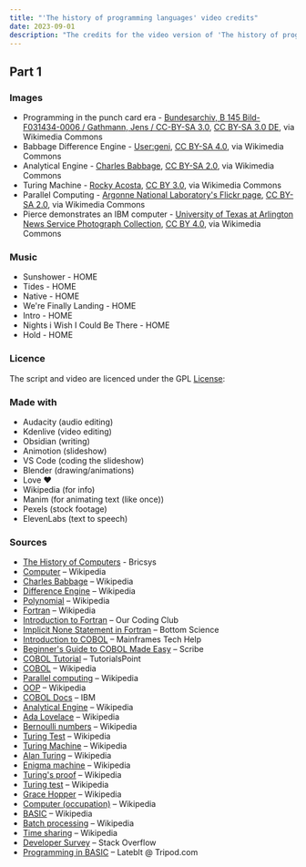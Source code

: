 ```yaml
---
title: "'The history of programming languages' video credits"
date: 2023-09-01
description: "The credits for the video version of 'The history of programming languages'."
---
```


## Part 1

### Images

- Programming in the punch card era - [Bundesarchiv, B 145 Bild-F031434-0006 / Gathmann, Jens / CC-BY-SA 3.0](https://commons.wikimedia.org/wiki/File:Bundesarchiv_B_145_Bild-F031434-0006,_Aachen,_Technische_Hochschule,_Rechenzentrum.jpg), [CC BY-SA 3.0 DE](https://creativecommons.org/licenses/by-sa/3.0/de/deed.en), via Wikimedia Commons
- Babbage Difference Engine - [User:geni](https://commons.wikimedia.org/wiki/File:Babbage_Difference_Engine.jpg), [CC BY-SA 4.0](https://creativecommons.org/licenses/by-sa/4.0), via Wikimedia Commons
- Analytical Engine - [Charles Babbage](<https://commons.wikimedia.org/wiki/File:Babbages_Analytical_Engine,_1834-1871._(9660574685).jpg>), [CC BY-SA 2.0](https://creativecommons.org/licenses/by-sa/2.0), via Wikimedia Commons
- Turing Machine - [Rocky Acosta](https://commons.wikimedia.org/wiki/File:Turing_Machine_Model_Davey_2012.jpg), [CC BY 3.0](https://creativecommons.org/licenses/by/3.0), via Wikimedia Commons
- Parallel Computing - [Argonne National Laboratory's Flickr page](https://commons.wikimedia.org/wiki/File:IBM_Blue_Gene_P_supercomputer.jpg), [CC BY-SA 2.0](https://creativecommons.org/licenses/by-sa/2.0), via Wikimedia Commons
- Pierce demonstrates an IBM computer - [University of Texas at Arlington News Service Photograph Collection](<https://commons.wikimedia.org/wiki/File:M._L._Pierce_demonstrates_an_IBM_computer_at_the_University_of_Texas_at_Arlington_(10002859).jpg>), [CC BY 4.0](https://creativecommons.org/licenses/by/4.0), via Wikimedia Commons

### Music

- Sunshower - HOME
- Tides - HOME
- Native - HOME
- We're Finally Landing - HOME
- Intro - HOME
- Nights i Wish I Could Be There - HOME
- Hold - HOME

### Licence

The script and video are licenced under the GPL [License](https://www.gnu.org/licenses/gpl-3.0.en.html):

### Made with

- Audacity (audio editing)
- Kdenlive (video editing)
- Obsidian (writing)
- Animotion (slideshow)
- VS Code (coding the slideshow)
- Blender (drawing/animations)
- Love ❤️
- Wikipedia (for info)
- Manim (for animating text (like once))
- Pexels (stock footage)
- ElevenLabs (text to speech)

### Sources

- [The History of Computers](https://www.bricsys.com/en-gb/blog/who-invented-computers) - Bricsys
- [Computer](https://en.wikipedia.org/wiki/Computer) – Wikipedia
- [Charles Babbage](https://en.wikipedia.org/wiki/Charles_Babbage) – Wikipedia
- [Difference Engine](https://en.wikipedia.org/wiki/Difference_engine) – Wikipedia
- [Polynomial](https://en.wikipedia.org/wiki/Polynomial) – Wikipedia
- [Fortran](https://en.wikipedia.org/wiki/Fortran) – Wikipedia
- [Introduction to Fortran](https://ourcodingclub.github.io/tutorials/fortran-intro/) – Our Coding Club
- [Implicit None Statement in Fortran](https://www.bottomscience.com/implicit-none-statement-how-to-use-it-fortran/) – Bottom Science
- [Introduction to COBOL](https://www.mainframestechhelp.com/tutorials/cobol/introduction.htm) – Mainframes Tech Help
- [Beginner's Guide to COBOL Made Easy](https://scribe.rip/modern-mainframe/beginners-guide-cobol-made-easy-introduction-ecf2f611ac76) – Scribe
- [COBOL Tutorial](https://www.tutorialspoint.com/cobol/index.htm) – TutorialsPoint
- [COBOL](https://en.wikipedia.org/wiki/COBOL?useskin=vector#History_and_specification) – Wikipedia
- [Parallel computing](https://en.wikipedia.org/wiki/Parallel_computing?useskin=vector) – Wikipedia
- [OOP](https://en.wikipedia.org/wiki/Object-oriented_programming?useskin=vector) – Wikipedia
- [COBOL Docs](https://www.ibm.com/docs/en/cobol-zos) – IBM
- [Analytical Engine](https://en.wikipedia.org/wiki/Analytical_engine?useskin=vector) – Wikipedia
- [Ada Lovelace](https://en.wikipedia.org/wiki/Ada_Lovelace?useskin=vector) – Wikipedia
- [Bernoulli numbers](https://en.wikipedia.org/wiki/Bernoulli_number) – Wikipedia
- [Turing Test](https://en.wikipedia.org/wiki/Turing_test?useskin=vector) – Wikipedia
- [Turing Machine](https://en.wikipedia.org/wiki/Turing_machine?useskin=vector) – Wikipedia
- [Alan Turing](https://en.wikipedia.org/w/index.php?title=Alan_Turing&useskin=vector) – Wikipedia
- [Enigma machine](https://en.wikipedia.org/wiki/Enigma_machine?useskin=vector) – Wikipedia
- [Turing's proof](https://en.wikipedia.org/wiki/Turing%27s_proof?useskin=vector) – Wikipedia
- [Turing test](https://en.wikipedia.org/wiki/Turing_test?useskin=vector) – Wikipedia
- [Grace Hopper](https://en.wikipedia.org/wiki/Grace_Hopper?useskin=vector) – Wikipedia
- [Computer (occupation)](https://en.wikipedia.org/w/index.php?title=Computer_%28occupation%29&useskin=vector) – Wikipedia
- [BASIC](https://en.wikipedia.org/wiki/BASIC?useskin=vector) – Wikipedia
- [Batch processing](https://en.wikipedia.org/wiki/Batch_processing?useskin=vector) – Wikipedia
- [Time sharing](https://en.wikipedia.org/wiki/Time-sharing?useskin=vector) – Wikipedia
- [Developer Survey](https://survey.stackoverflow.co/2023/#most-popular-technologies-language) – Stack Overflow
- [Programming in BASIC](https://lateblt.tripod.com/basic.htm) – Lateblt @ Tripod.com
